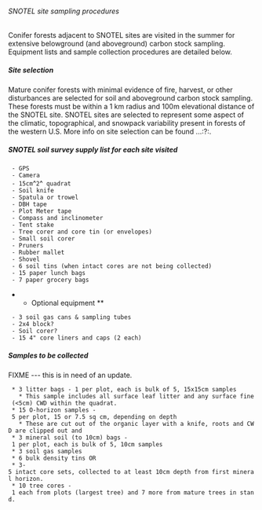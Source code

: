 ###### SNOTEL site sampling procedures

Conifer forests adjacent to SNOTEL sites are visited in the summer for
extensive belowground (and aboveground) carbon stock sampling. Equipment
lists and sample collection procedures are detailed below.

##### Site selection

Mature conifer forests with minimal evidence of fire, harvest, or other
disturbances are selected for soil and aboveground carbon stock
sampling. These forests must be within a 1 km radius and 100m
elevational distance of the SNOTEL site. SNOTEL sites are selected to
represent some aspect of the climatic, topographical, and snowpack
variability present in forests of the western U.S. More info on site
selection can be found ...:?:.

##### SNOTEL soil survey supply list for each site visited

` - GPS`\
` - Camera`\
` - 15cm`^`2`^` quadrat`\
` - Soil knife`\
` - Spatula or trowel`\
` - DBH tape`\
` - Plot Meter tape`\
` - Compass and inclinometer`\
` - Tent stake`\
` - Tree corer and core tin (or envelopes)`\
` - Small soil corer`\
` - Pruners`\
` - Rubber mallet`\
` - Shovel`\
` - 6 soil tins (when intact cores are not being collected)`\
` - 15 paper lunch bags`\
` - 7 paper grocery bags`

-   -   Optional equipment \*\*

` - 3 soil gas cans & sampling tubes`\
` - 2x4 block?`\
` - Soil corer?`\
` - 15 4" core liners and caps (2 each)`

##### Samples to be collected

FIXME --- this is in need of an update.

` * 3 litter bags - 1 per plot, each is bulk of 5, 15x15cm samples`\
`   * This sample includes all surface leaf litter and any surface fine (<5cm) CWD within the quadrat.`\
` * 15 O-horizon samples - 5 per plot, 15 or 7.5 sq cm, depending on depth`\
`   * These are cut out of the organic layer with a knife, roots and CWD are clipped out and`\
` * 3 mineral soil (to 10cm) bags - 1 per plot, each is bulk of 5, 10cm samples`\
` * 3 soil gas samples`\
` * 6 bulk density tins OR`\
` * 3-5 intact core sets, collected to at least 10cm depth from first mineral horizon.`\
` * 10 tree cores - 1 each from plots (largest tree) and 7 more from mature trees in stand.`
